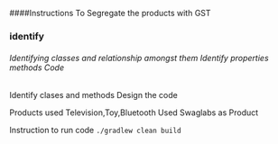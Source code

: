 ####Instructions To Segregate the products with GST

### identify 
###### Identifying classes and relationship amongst them Identify properties methods Code
Identify clases and methods
Design the code

Products used Television,Toy,Bluetooth
Used Swaglabs as Product 

Instruction to run code
`./gradlew clean build`